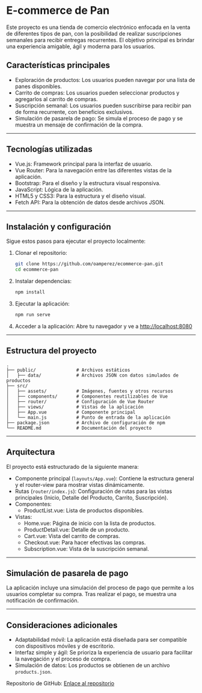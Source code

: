 # E-commerce de Pan

Este proyecto es una tienda de comercio electrónico enfocada en la venta de diferentes tipos de pan, con la posibilidad de realizar suscripciones semanales para recibir entregas recurrentes. El objetivo principal es brindar una experiencia amigable, ágil y moderna para los usuarios.

## Características principales

- Exploración de productos: Los usuarios pueden navegar por una lista de panes disponibles.
- Carrito de compras: Los usuarios pueden seleccionar productos y agregarlos al carrito de compras.
- Suscripción semanal: Los usuarios pueden suscribirse para recibir pan de forma recurrente, con beneficios exclusivos.
- Simulación de pasarela de pago: Se simula el proceso de pago y se muestra un mensaje de confirmación de la compra.

---

## Tecnologías utilizadas

- Vue.js: Framework principal para la interfaz de usuario.
- Vue Router: Para la navegación entre las diferentes vistas de la aplicación.
- Bootstrap: Para el diseño y la estructura visual responsiva.
- JavaScript: Lógica de la aplicación.
- HTML5 y CSS3: Para la estructura y el diseño visual.
- Fetch API: Para la obtención de datos desde archivos JSON.

---

## Instalación y configuración

Sigue estos pasos para ejecutar el proyecto localmente:

1. Clonar el repositorio:
   ```bash
   git clone https://github.com/oamperez/ecommerce-pan.git
   cd ecommerce-pan
   ```

2. Instalar dependencias:
   ```bash
   npm install
   ```

3. Ejecutar la aplicación:
   ```bash
   npm run serve
   ```

4. Acceder a la aplicación:
   Abre tu navegador y ve a [http://localhost:8080](http://localhost:8080)

---

## Estructura del proyecto

```
.
├── public/               # Archivos estáticos
│   ├── data/             # Archivos JSON con datos simulados de productos
├── src/
│   ├── assets/           # Imágenes, fuentes y otros recursos
│   ├── components/       # Componentes reutilizables de Vue
│   ├── router/           # Configuración de Vue Router
│   ├── views/            # Vistas de la aplicación
│   ├── App.vue           # Componente principal
│   └── main.js           # Punto de entrada de la aplicación
├── package.json          # Archivo de configuración de npm
└── README.md             # Documentación del proyecto
```

---

## Arquitectura

El proyecto está estructurado de la siguiente manera:

- Componente principal (`layouts/App.vue`): Contiene la estructura general y el router-view para mostrar vistas dinámicamente.
- Rutas (`router/index.js`): Configuración de rutas para las vistas principales (Inicio, Detalle del Producto, Carrito, Suscripción).
- Componentes:
  - ProductList.vue: Lista de productos disponibles.
- Vistas:
  - Home.vue: Página de inicio con la lista de productos.
  - ProductDetail.vue: Detalle de un producto.
  - Cart.vue: Vista del carrito de compras.
  - Checkout.vue: Para hacer efectivas las compras.
  - Subscription.vue: Vista de la suscripción semanal.

---

## Simulación de pasarela de pago

La aplicación incluye una simulación del proceso de pago que permite a los usuarios completar su compra. Tras realizar el pago, se muestra una notificación de confirmación.

---

## Consideraciones adicionales

- Adaptabilidad móvil: La aplicación está diseñada para ser compatible con dispositivos móviles y de escritorio.
- Interfaz simple y ágil: Se prioriza la experiencia de usuario para facilitar la navegación y el proceso de compra.
- Simulación de datos: Los productos se obtienen de un archivo `products.json`.

Repositorio de GitHub: [Enlace al repositorio](https://github.com/tu-usuario/ecommerce-pan)
